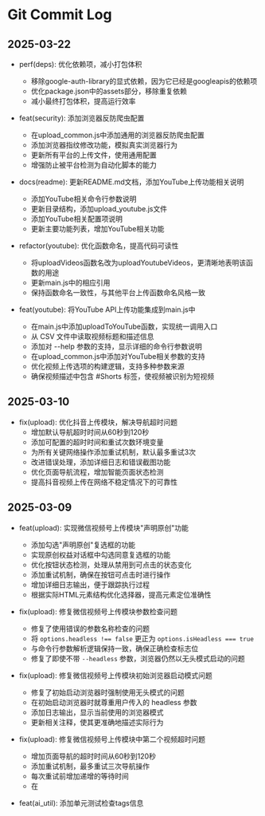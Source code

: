 # Git Commit Log

## 2025-03-22
- perf(deps): 优化依赖项，减小打包体积
  - 移除google-auth-library的显式依赖，因为它已经是googleapis的依赖项
  - 优化package.json中的assets部分，移除重复依赖
  - 减小最终打包体积，提高运行效率

- feat(security): 添加浏览器反防爬虫配置
  - 在upload_common.js中添加通用的浏览器反防爬虫配置
  - 添加浏览器指纹修改功能，模拟真实浏览器行为
  - 更新所有平台的上传文件，使用通用配置
  - 增强防止被平台检测为自动化脚本的能力

- docs(readme): 更新README.md文档，添加YouTube上传功能相关说明
  - 添加YouTube相关命令行参数说明
  - 更新目录结构，添加upload_youtube.js文件
  - 添加YouTube相关配置项说明
  - 更新主要功能列表，增加YouTube相关功能

- refactor(youtube): 优化函数命名，提高代码可读性
  - 将uploadVideos函数名改为uploadYoutubeVideos，更清晰地表明该函数的用途
  - 更新main.js中的相应引用
  - 保持函数命名一致性，与其他平台上传函数命名风格一致

- feat(youtube): 将YouTube API上传功能集成到main.js中
  - 在main.js中添加uploadToYouTube函数，实现统一调用入口
  - 从 CSV 文件中读取视频标题和描述信息
  - 添加对 --help 参数的支持，显示详细的命令行参数说明
  - 在upload_common.js中添加对YouTube相关参数的支持
  - 优化视频上传选项的构建逻辑，支持多种参数来源
  - 确保视频描述中包含 #Shorts 标签，使视频被识别为短视频

## 2025-03-10
- fix(upload): 优化抖音上传模块，解决导航超时问题
  - 增加默认导航超时时间从60秒到120秒
  - 添加可配置的超时时间和重试次数环境变量
  - 为所有关键网络操作添加重试机制，默认最多重试3次
  - 改进错误处理，添加详细日志和错误截图功能
  - 优化页面导航流程，增加智能页面状态检测
  - 提高抖音视频上传在网络不稳定情况下的可靠性

## 2025-03-09
- feat(upload): 实现微信视频号上传模块"声明原创"功能
  - 添加勾选"声明原创"复选框的功能
  - 实现原创权益对话框中勾选同意复选框的功能
  - 优化按钮状态检测，处理从禁用到可点击的状态变化
  - 添加重试机制，确保在按钮可点击时进行操作
  - 增加详细日志输出，便于跟踪执行过程
  - 根据实际HTML元素结构优化选择器，提高元素定位准确性

- fix(upload): 修复微信视频号上传模块参数检查问题
  - 修复了使用错误的参数名称检查的问题
  - 将 `options.headless !== false` 更正为 `options.isHeadless === true`
  - 与命令行参数解析逻辑保持一致，确保正确检查标志位
  - 修复了即使不带 `--headless` 参数，浏览器仍然以无头模式启动的问题

- fix(upload): 修复微信视频号上传模块初始浏览器启动模式问题
  - 修复了初始启动浏览器时强制使用无头模式的问题
  - 在初始启动浏览器时就尊重用户传入的 headless 参数
  - 添加日志输出，显示当前使用的浏览器模式
  - 更新相关注释，使其更准确地描述实际行为

- fix(upload): 修复微信视频号上传模块中第二个视频超时问题
  - 增加页面导航的超时时间从60秒到120秒
  - 添加重试机制，最多重试三次导航操作
  - 每次重试前增加递增的等待时间
  - 在

- feat(ai_util): 添加单元测试检查tags信息
